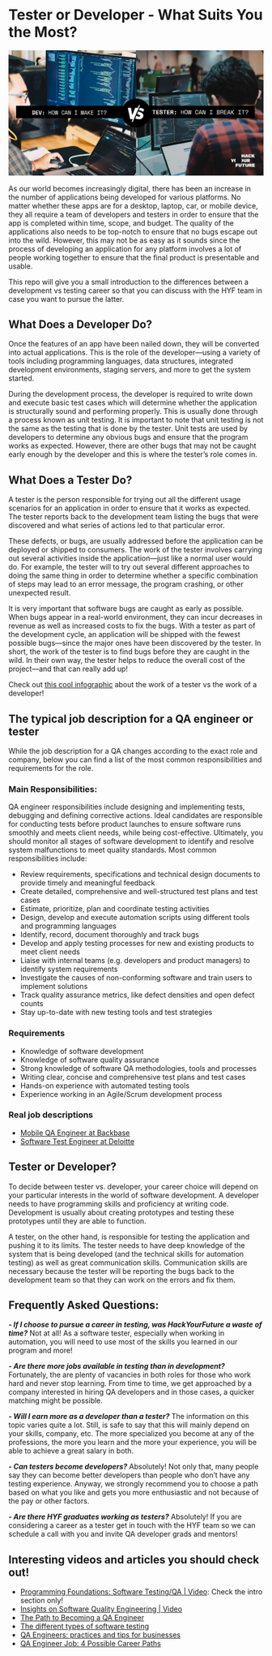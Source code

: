 # Tester or Developer - What Suits You the Most?

![TestervsDeveloper](assets/devvstestintro.jpg)

As our world becomes increasingly digital, there has been an increase in the number of applications being developed for various platforms. No matter whether these apps are for a desktop, laptop, car, or mobile device, they all require a team of developers and testers in order to ensure that the app is completed within time, scope, and budget. The quality of the applications also needs to be top-notch to ensure that no bugs escape out into the wild. However, this may not be as easy as it sounds since the process of developing an application for any platform involves a lot of people working together to ensure that the final product is presentable and usable.

This repo will give you a small introduction to the differences between a development vs testing career so that you can discuss with the HYF team in case you want to pursue the latter.

## What Does a Developer Do?

Once the features of an app have been nailed down, they will be converted into actual applications. This is the role of the developer—using a variety of tools including programming languages, data structures, integrated development environments, staging servers, and more to get the system started. 

During the development process, the developer is required to write down and execute basic test cases which will determine whether the application is structurally sound and performing properly. This is usually done through a process known as unit testing. It is important to note that unit testing is not the same as the testing that is done by the tester. Unit tests are used by developers to determine any obvious bugs and ensure that the program works as expected. However, there are other bugs that may not be caught early enough by the developer and this is where the tester’s role comes in.

## What Does a Tester Do?
A tester is the person responsible for trying out all the different usage scenarios for an application in order to ensure that it works as expected. The tester reports back to the development team listing the bugs that were discovered and what series of actions led to that particular error. 

These defects, or bugs, are usually addressed before the application can be deployed or shipped to consumers. The work of the tester involves carrying out several activities inside the application—just like a normal user would do. For example, the tester will to try out several different approaches to doing the same thing in order to determine whether a specific combination of steps may lead to an error message, the program crashing, or other unexpected result.

It is very important that software bugs are caught as early as possible. When bugs appear in a real-world environment, they can incur decreases in revenue as well as increased costs to fix the bugs. With a tester as part of the development cycle, an application will be shipped with the fewest possible bugs—since the major ones have been discovered by the tester. In short, the work of the tester is to find bugs before they are caught in the wild. In their own way, the tester helps to reduce the overall cost of the project—and that can really add up!

Check out [this cool infographic](/assets/devvstest.jpg) about the work of a tester vs the work of a developer!


## The typical job description for a QA engineer or tester

While the job description for a QA changes according to the exact role and company, below you can find a list of the most common responsibilities and requirements for the role.

### Main Responsibilities:
QA engineer responsibilities include designing and implementing tests, debugging and defining corrective actions. Ideal candidates are responsible for conducting tests before product launches to ensure software runs smoothly and meets client needs, while being cost-effective. Ultimately, you should monitor all stages of software development to identify and resolve system malfunctions to meet quality standards. Most common responsibilities include:

- Review requirements, specifications and technical design documents to provide timely and meaningful feedback
- Create detailed, comprehensive and well-structured test plans and test cases
- Estimate, prioritize, plan and coordinate testing activities
- Design, develop and execute automation scripts using different tools and programming languages
- Identify, record, document thoroughly and track bugs
- Develop and apply testing processes for new and existing products to meet client needs
- Liaise with internal teams (e.g. developers and product managers) to identify system requirements
- Investigate the causes of non-conforming software and train users to implement solutions
- Track quality assurance metrics, like defect densities and open defect counts
- Stay up-to-date with new testing tools and test strategies


### Requirements
- Knowledge of software development
- Knowledge of software quality assurance
- Strong knowledge of software QA methodologies, tools and processes
- Writing clear, concise and comprehensive test plans and test cases
- Hands-on experience with automated testing tools
- Experience working in an Agile/Scrum development process

### Real job descriptions
- [Mobile QA Engineer at Backbase](/assets/backbase.com.jpg) </br>
- [Software Test Engineer at Deloitte](/assets/deloitte.png)

## Tester or Developer?

To decide between tester vs. developer, your career choice will depend on your particular interests in the world of software development. A developer needs to have programming skills and proficiency at writing code. Development is usually about creating prototypes and testing these prototypes until they are able to function.

A tester, on the other hand, is responsible for testing the application and pushing it to its limits. The tester needs to have deep knowledge of the system that is being developed (and the technical skills for automation testing) as well as great communication skills. Communication skills are necessary because the tester will be reporting the bugs back to the development team so that they can work on the errors and fix them. 

## Frequently Asked Questions:

***- If I choose to pursue a career in testing, was HackYourFuture a waste of time?***
Not at all! As a software tester, especially when working in automation, you will need to use most of the skills you learned in our program and more!

***- Are there more jobs available in testing than in development?***
Fortunately, the are plenty of vacancies in both roles for those who work hard and never stop learning. From time to time, we get approached by a company interested in hiring QA developers and in those cases, a quicker matching might be possible.

***- Will I earn more as a developer than a tester?***
The information on this topic varies quite a lot. Still, is safe to say that this will mainly depend on your skills, company, etc. The more specialized you become at any of the professions, the more you learn and the more your experience, you will be able to achieve a great salary in both.

***- Can testers become developers?***
Absolutely! Not only that, many people say they can become better developers than people who don’t have any testing experience. Anyway, we strongly recommend you to choose a path based on what you like and gets you more enthusiastic and not because of the pay or other factors.

***- Are there HYF graduates working as testers?***
Absolutely! If you are considering a career as a tester get in touch with the HYF team so we can schedule a call with you and invite QA developer grads and mentors!


## Interesting videos and articles you should check out!

- [Programming Foundations: Software Testing/QA | Video](https://www.linkedin.com/learning/programming-foundations-software-testing-qa/set-the-standard-with-quality-assurance-qa): Check the intro section only!
- [Insights on Software Quality Engineering | Video](https://www.linkedin.com/learning/insights-on-software-quality-engineering/welcome)
- [The Path to Becoming a QA Engineer](https://medium.com/@paysa/the-path-to-becoming-a-qa-engineer-14735196a68b)
- [The different types of software testing](https://www.atlassian.com/continuous-delivery/software-testing/types-of-software-testing)
- [QA Engineers: practices and tips for businesses](https://www.ssa.group/blog/qa-engineers-practices-and-tips-for-businesses)
- [QA Engineer Job: 4 Possible Career Paths](https://qa-academy.lv/en/qa-engineer-job-4-possible-career-paths/)

